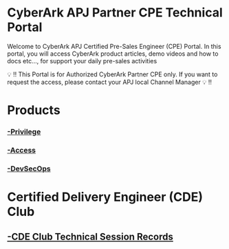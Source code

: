 # CyberArk APJ Partner CPE Technical Portal
Welcome to CyberArk APJ Certified Pre-Sales Engineer (CPE) Portal. In this portal, you will access CyberArk product articles, demo videos and how to docs etc…, for support your daily pre-sales activities

:bulb: :bangbang: This Portal is for Authorized CyberArk Partner CPE only. If you want to request the access, please contact your APJ local Channel Manager :bulb: :bangbang: 

# Products

### [ -Privilege](Privilege.md)

### [ -Access](Access.md)

### [ -DevSecOps](DevSecOps.md)

# Certified Delivery Engineer (CDE) Club 
## [-CDE Club Technical Session Records](https://github.com/ivanckleecity/apj_cde_club)
